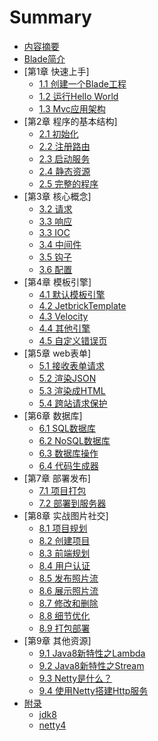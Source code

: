 # Summary

* [内容摘要](README.md)
* [Blade简介](blade.md)
* [第1章 快速上手]
  * [1.1 创建一个Blade工程](chapter1/1.1-create-blade-application.md)
  * [1.2 运行Hello World](chapter1/1.2-run-hello-world.md)
  * [1.3 Mvc应用架构](chapter1/1.3-mvc-web-architecture.md)
* [第2章 程序的基本结构]
  * [2.1 初始化](chapter2/2.1-initialize.md)
  * [2.2 注册路由](chapter2/2.2-register-route.md)
  * [2.3 启动服务](chapter2/2.3-start-server.md)
  * [2.4 静态资源](chapter2/2.4-static-resource.md)
  * [2.5 完整的程序](chapter2/2.5-complete-program.md)
* [第3章 核心概念]
  * [3.2 请求](chapter3/3.1-request.md)
  * [3.3 响应](chapter3/3.2-response.md)
  * [3.3 IOC](chapter3/3.3-ioc.md)
  * [3.4 中间件](chapter3/3.4-middlewares.md)
  * [3.5 钩子](chapter3/3.5-webhook.md)
  * [3.6 配置](chapter3/3.6-config.md)
* [第4章 模板引擎]
  * [4.1 默认模板引擎](chapter4/4.1-default-tempalte.md)
  * [4.2 JetbrickTemplate](chapter4/4.2-jetbrick.md)
  * [4.3 Velocity](chapter4/4.3-velocity.md)
  * [4.4 其他引擎](chapter4/4.4-other.md)
  * [4.5 自定义错误页](chapter4/4.5-custom-error-page.md)
* [第5章 web表单]
  * [5.1 接收表单请求](chapter5/5.1-accept-form-request.md)
  * [5.2 渲染JSON](chapter5/5.2-renderjson.md)
  * [5.3 渲染成HTML](chapter5/5.3-render-html.md)
  * [5.4 跨站请求保护](chapter5/5.4-csrf-token.md)
* [第6章 数据库]
  * [6.1 SQL数据库](chapter6/6.1-sql-database.md)
  * [6.2 NoSQL数据库](chapter6/6.2-nosql.md)
  * [6.3 数据库操作](chapter6/6.3-database-opt.md)
  * [6.4 代码生成器](chapter6/6.4-code-generator.md)
* [第7章 部署发布]
  * [7.1 项目打包](chapter7/7.1-package.md)
  * [7.2 部署到服务器](chapter7/7.2-deploy-to-server.md)
* [第8章 实战图片社交]
  * [8.1 项目规划](chapter8/8.1-project-plan.md)
  * [8.2 创建项目](chapter8/8.2-create-project.md)
  * [8.3 前端规划](chapter8/8.3-front-plan.md)
  * [8.4 用户认证](chapter8/8.4-user-auth.md)
  * [8.5 发布照片流](chapter8/8.5-save-photo-feed.md)
  * [8.6 展示照片流](chapter8/8.6-show-photo-feed.md)
  * [8.7 修改和删除](chapter8/8.1-update-delete.md)
  * [8.8 细节优化](chapter8/8.1-optimize.md)
  * [8.9 打包部署](chapter8/8.1-package-deploy.md)
* [第9章 其他资源]
  * [9.1 Java8新特性之Lambda](chapter9/9.1-java8-lambda.md)
  * [9.2 Java8新特性之Stream](chapter9/9.2-java8-stream.md)
  * [9.3 Netty是什么？](chapter9/9.3-what-is-netty.md)
  * [9.4 使用Netty搭建Http服务](chapter9/9.4-use-netty-create-httpserver.md)
* [附录](appendix/README.md)
  * [jdk8](appendix/jdk8.md)
  * [netty4](appendix/netty4.md)

